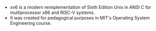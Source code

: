 * xv6 is a modern reimplementation of Sixth Edition Unix in ANSI C for multiprocessor x86 and RISC-V systems. 
* It was created for pedagogical purposes in MIT's Operating System Engineering course.
